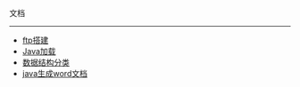 文档

---

- [ftp搭建](docker-ftp.md)
- [Java加载](java-classloader.md)
- [数据结构分类](struct-data.md)
- [java生成word文档](word.md)

